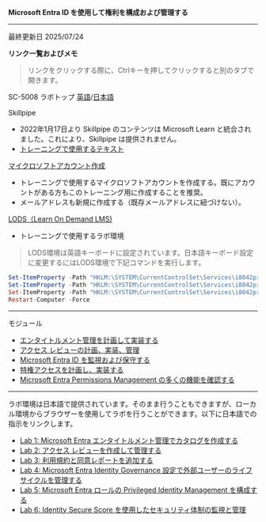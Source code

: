 **Microsoft Entra ID を使用して権利を構成および管理する**
***

最終更新日 2025/07/24

**リンク一覧およびメモ**

 > リンクをクリックする際に、Ctrlキーを押してクリックすると別のタブで開きます。

SC-5008 ラボトップ [英語](https://github.com/MicrosoftLearning/SC-5008-Configure-and-manage-entitlement-with-Microsoft-Entra-ID)/[日本語](https://github.com/MicrosoftLearning/SC-5008-Configure-and-manage-entitlement-with-Microsoft-Entra-ID.ja-jp/tree/main/Instructions/Labs)

Skillpipe

- 2022年1月17日より Skillpipe のコンテンツは Microsoft Learn と統合されました。これにより、Skillpipe は提供されません。
- [トレーニングで使用するテキスト](https://learn.microsoft.com/ja-jp/training/paths/configure-manage-entitlement-microsoft-entra-id/)

[マイクロソフトアカウント作成](https://account.microsoft.com/account/Account)

- トレーニングで使用するマイクロソフトアカウントを作成する。既にアカウントがある方もこのトレーニング用に作成することを推奨。
- メールアドレスも新規に作成する（既存メールアドレスに紐づけない）。

[LODS（Learn On Demand LMS)](https://esi.learnondemand.net/User/Login?ReturnUrl=%2F)

- トレーニングで使用するラボ環境

 > LODS環境は英語キーボードに設定されています。日本語キーボード設定に変更するにはLODS環境で下記コマンドを実行します。

```powershell
Set-ItemProperty -Path "HKLM:\SYSTEM\CurrentControlSet\Services\i8042prt\Parameters" -Name "LayerDriver JPN" -Value "kbd106.dll"
Set-ItemProperty -Path "HKLM:\SYSTEM\CurrentControlSet\Services\i8042prt\Parameters" -Name "OverrideKeyboardType" -Value 7
Set-ItemProperty -Path "HKLM:\SYSTEM\CurrentControlSet\Services\i8042prt\Parameters" -Name "OverrideKeyboardSubtype" -Value 2
Restart-Computer -Force
```

***
モジュール
- [エンタイトルメント管理を計画して実装する](https://learn.microsoft.com/ja-jp/training/modules/plan-implement-entitlement-management/)
- [アクセス レビューの計画、実装、管理](https://learn.microsoft.com/ja-jp/training/modules/plan-implement-manage-access-review/)
- [Microsoft Entra ID を監視および保守する](https://learn.microsoft.com/ja-jp/training/modules/monitor-maintain-azure-active-directory/)
- [特権アクセスを計画し、実装する](https://learn.microsoft.com/ja-jp/training/modules/plan-implement-privileged-access/)
- [Microsoft Entra Permissions Management の多くの機能を確認する](https://learn.microsoft.com/ja-jp/training/modules/explore-features-of-permissions-management/)

***
ラボ環境は日本語で提供されています。そのまま行うこともできますが、ローカル環境からブラウザーを使用してラボを行うことができます。以下に日本語での指示をリンクします。

- [Lab 1: Microsoft Entra エンタイトルメント管理でカタログを作成する](https://github.com/MicrosoftLearning/SC-5008-Configure-and-manage-entitlement-with-Microsoft-Entra-ID.ja-jp/blob/main/Instructions/Labs/LAB_01_build-catalog.md)
- [Lab 2: アクセス レビューを作成して管理する](https://github.com/MicrosoftLearning/SC-5008-Configure-and-manage-entitlement-with-Microsoft-Entra-ID.ja-jp/blob/main/Instructions/Labs/Lab_02_create-access-review.md)
- [Lab 3: 利用規約と同意レポートを追加する](https://github.com/MicrosoftLearning/SC-5008-Configure-and-manage-entitlement-with-Microsoft-Entra-ID.ja-jp/blob/main/Instructions/Labs/Lab_03_add-terms-of-use.md)
- [Lab 4: Microsoft Entra Identity Governance 設定で外部ユーザーのライフサイクルを管理する](https://github.com/MicrosoftLearning/SC-5008-Configure-and-manage-entitlement-with-Microsoft-Entra-ID.ja-jp/blob/main/Instructions/Labs/Lab_04_manage-external-user-lifecycle.md)
- [Lab 5: Microsoft Entra ロールの Privileged Identity Management を構成する](https://github.com/MicrosoftLearning/SC-5008-Configure-and-manage-entitlement-with-Microsoft-Entra-ID.ja-jp/blob/main/Instructions/Labs/Lab_05_configure-privileged-identity-management.md)
- [Lab 6: Identity Secure Score を使用したセキュリティ体制の監視と管理](https://github.com/MicrosoftLearning/SC-5008-Configure-and-manage-entitlement-with-Microsoft-Entra-ID.ja-jp/blob/main/Instructions/Labs/Lab_06_monitor-identity-secure-score.md)


